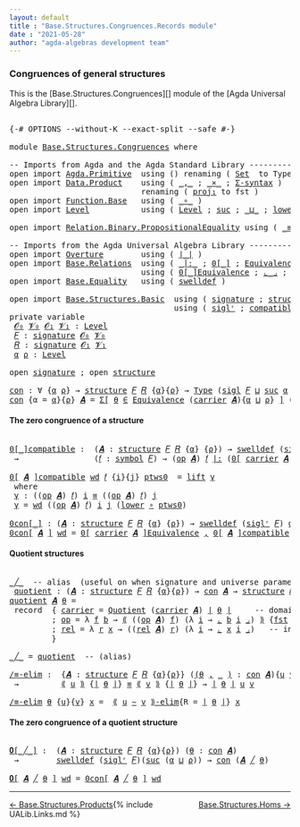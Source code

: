 ```yaml
---
layout: default
title : "Base.Structures.Congruences.Records module"
date : "2021-05-28"
author: "agda-algebras development team"
---
```


### <a id="congruences-of-general-structures">Congruences of general structures</a>

This is the [Base.Structures.Congruences][] module of the [Agda Universal Algebra Library][].

<pre class="Agda">

<a id="334" class="Symbol">{-#</a> <a id="338" class="Keyword">OPTIONS</a> <a id="346" class="Pragma">--without-K</a> <a id="358" class="Pragma">--exact-split</a> <a id="372" class="Pragma">--safe</a> <a id="379" class="Symbol">#-}</a>

<a id="384" class="Keyword">module</a> <a id="391" href="Base.Structures.Congruences.html" class="Module">Base.Structures.Congruences</a> <a id="419" class="Keyword">where</a>

<a id="426" class="Comment">-- Imports from Agda and the Agda Standard Library --------------------------------------</a>
<a id="516" class="Keyword">open</a> <a id="521" class="Keyword">import</a> <a id="528" href="Agda.Primitive.html" class="Module">Agda.Primitive</a>  <a id="544" class="Keyword">using</a> <a id="550" class="Symbol">()</a> <a id="553" class="Keyword">renaming</a> <a id="562" class="Symbol">(</a> <a id="564" href="Agda.Primitive.html#326" class="Primitive">Set</a>  <a id="569" class="Symbol">to</a> <a id="572" class="Primitive">Type</a> <a id="577" class="Symbol">)</a>
<a id="579" class="Keyword">open</a> <a id="584" class="Keyword">import</a> <a id="591" href="Data.Product.html" class="Module">Data.Product</a>    <a id="607" class="Keyword">using</a> <a id="613" class="Symbol">(</a> <a id="615" href="Agda.Builtin.Sigma.html#236" class="InductiveConstructor Operator">_,_</a> <a id="619" class="Symbol">;</a> <a id="621" href="Data.Product.html#1167" class="Function Operator">_×_</a> <a id="625" class="Symbol">;</a> <a id="627" href="Data.Product.html#916" class="Function">Σ-syntax</a> <a id="636" class="Symbol">)</a>
                            <a id="666" class="Keyword">renaming</a> <a id="675" class="Symbol">(</a> <a id="677" href="Agda.Builtin.Sigma.html#252" class="Field">proj₁</a> <a id="683" class="Symbol">to</a> <a id="686" class="Field">fst</a> <a id="690" class="Symbol">)</a>
<a id="692" class="Keyword">open</a> <a id="697" class="Keyword">import</a> <a id="704" href="Function.Base.html" class="Module">Function.Base</a>   <a id="720" class="Keyword">using</a> <a id="726" class="Symbol">(</a> <a id="728" href="Function.Base.html#1031" class="Function Operator">_∘_</a> <a id="732" class="Symbol">)</a>
<a id="734" class="Keyword">open</a> <a id="739" class="Keyword">import</a> <a id="746" href="Level.html" class="Module">Level</a>           <a id="762" class="Keyword">using</a> <a id="768" class="Symbol">(</a> <a id="770" href="Agda.Primitive.html#597" class="Postulate">Level</a> <a id="776" class="Symbol">;</a> <a id="778" href="Agda.Primitive.html#780" class="Primitive">suc</a> <a id="782" class="Symbol">;</a> <a id="784" href="Agda.Primitive.html#810" class="Primitive Operator">_⊔_</a> <a id="788" class="Symbol">;</a> <a id="790" href="Level.html#470" class="Field">lower</a> <a id="796" class="Symbol">;</a> <a id="798" href="Level.html#457" class="InductiveConstructor">lift</a> <a id="803" class="Symbol">)</a>

<a id="806" class="Keyword">open</a> <a id="811" class="Keyword">import</a> <a id="818" href="Relation.Binary.PropositionalEquality.html" class="Module">Relation.Binary.PropositionalEquality</a> <a id="856" class="Keyword">using</a> <a id="862" class="Symbol">(</a> <a id="864" href="Agda.Builtin.Equality.html#151" class="Datatype Operator">_≡_</a> <a id="868" class="Symbol">)</a>

<a id="871" class="Comment">-- Imports from the Agda Universal Algebra Library --------------------------------------</a>
<a id="961" class="Keyword">open</a> <a id="966" class="Keyword">import</a> <a id="973" href="Overture.html" class="Module">Overture</a>        <a id="989" class="Keyword">using</a> <a id="995" class="Symbol">(</a> <a id="997" href="Overture.Basic.html#4326" class="Function Operator">∣_∣</a> <a id="1001" class="Symbol">)</a>
<a id="1003" class="Keyword">open</a> <a id="1008" class="Keyword">import</a> <a id="1015" href="Base.Relations.html" class="Module">Base.Relations</a>  <a id="1031" class="Keyword">using</a> <a id="1037" class="Symbol">(</a> <a id="1039" href="Base.Relations.Discrete.html#6749" class="Function Operator">_|:_</a> <a id="1044" class="Symbol">;</a> <a id="1046" href="Base.Relations.Discrete.html#5235" class="Function Operator">0[_]</a> <a id="1051" class="Symbol">;</a> <a id="1053" href="Base.Relations.Quotients.html#1821" class="Function">Equivalence</a> <a id="1065" class="Symbol">;</a> <a id="1067" href="Base.Relations.Quotients.html#5086" class="Function">Quotient</a> <a id="1076" class="Symbol">;</a> <a id="1078" href="Base.Relations.Quotients.html#5437" class="Function Operator">⟪_⟫</a> <a id="1082" class="Symbol">)</a>
                            <a id="1112" class="Keyword">using</a> <a id="1118" class="Symbol">(</a> <a id="1120" href="Base.Relations.Quotients.html#7164" class="Function Operator">0[_]Equivalence</a> <a id="1136" class="Symbol">;</a> <a id="1138" href="Base.Relations.Quotients.html#5628" class="Function Operator">⌞_⌟</a> <a id="1142" class="Symbol">;</a> <a id="1144" href="Base.Relations.Quotients.html#7290" class="Function Operator">⟪_∼_⟫-elim</a> <a id="1155" class="Symbol">;</a> <a id="1157" href="Base.Relations.Quotients.html#5210" class="Function Operator">_/_</a> <a id="1161" class="Symbol">)</a>
<a id="1163" class="Keyword">open</a> <a id="1168" class="Keyword">import</a> <a id="1175" href="Base.Equality.html" class="Module">Base.Equality</a>   <a id="1191" class="Keyword">using</a> <a id="1197" class="Symbol">(</a> <a id="1199" href="Base.Equality.Welldefined.html#2509" class="Function">swelldef</a> <a id="1208" class="Symbol">)</a>

<a id="1211" class="Keyword">open</a> <a id="1216" class="Keyword">import</a> <a id="1223" href="Base.Structures.Basic.html" class="Module">Base.Structures.Basic</a>  <a id="1246" class="Keyword">using</a> <a id="1252" class="Symbol">(</a> <a id="1254" href="Base.Structures.Basic.html#1233" class="Record">signature</a> <a id="1264" class="Symbol">;</a> <a id="1266" href="Base.Structures.Basic.html#1566" class="Record">structure</a> <a id="1276" class="Symbol">;</a> <a id="1278" href="Base.Structures.Basic.html#1468" class="Function">sigl</a> <a id="1283" class="Symbol">)</a>
                                   <a id="1320" class="Keyword">using</a> <a id="1326" class="Symbol">(</a> <a id="1328" href="Base.Structures.Basic.html#1402" class="Function">siglʳ</a> <a id="1334" class="Symbol">;</a> <a id="1336" href="Base.Structures.Basic.html#2324" class="Function">compatible</a> <a id="1347" class="Symbol">)</a>
<a id="1349" class="Keyword">private</a> <a id="1357" class="Keyword">variable</a>
 <a id="1367" href="Base.Structures.Congruences.html#1367" class="Generalizable">𝓞₀</a> <a id="1370" href="Base.Structures.Congruences.html#1370" class="Generalizable">𝓥₀</a> <a id="1373" href="Base.Structures.Congruences.html#1373" class="Generalizable">𝓞₁</a> <a id="1376" href="Base.Structures.Congruences.html#1376" class="Generalizable">𝓥₁</a> <a id="1379" class="Symbol">:</a> <a id="1381" href="Agda.Primitive.html#597" class="Postulate">Level</a>
 <a id="1388" href="Base.Structures.Congruences.html#1388" class="Generalizable">𝐹</a> <a id="1390" class="Symbol">:</a> <a id="1392" href="Base.Structures.Basic.html#1233" class="Record">signature</a> <a id="1402" href="Base.Structures.Congruences.html#1367" class="Generalizable">𝓞₀</a> <a id="1405" href="Base.Structures.Congruences.html#1370" class="Generalizable">𝓥₀</a>
 <a id="1409" href="Base.Structures.Congruences.html#1409" class="Generalizable">𝑅</a> <a id="1411" class="Symbol">:</a> <a id="1413" href="Base.Structures.Basic.html#1233" class="Record">signature</a> <a id="1423" href="Base.Structures.Congruences.html#1373" class="Generalizable">𝓞₁</a> <a id="1426" href="Base.Structures.Congruences.html#1376" class="Generalizable">𝓥₁</a>
 <a id="1430" href="Base.Structures.Congruences.html#1430" class="Generalizable">α</a> <a id="1432" href="Base.Structures.Congruences.html#1432" class="Generalizable">ρ</a> <a id="1434" class="Symbol">:</a> <a id="1436" href="Agda.Primitive.html#597" class="Postulate">Level</a>

<a id="1443" class="Keyword">open</a> <a id="1448" href="Base.Structures.Basic.html#1233" class="Module">signature</a> <a id="1458" class="Symbol">;</a> <a id="1460" class="Keyword">open</a> <a id="1465" href="Base.Structures.Basic.html#1566" class="Module">structure</a>

<a id="con"></a><a id="1476" href="Base.Structures.Congruences.html#1476" class="Function">con</a> <a id="1480" class="Symbol">:</a> <a id="1482" class="Symbol">∀</a> <a id="1484" class="Symbol">{</a><a id="1485" href="Base.Structures.Congruences.html#1485" class="Bound">α</a> <a id="1487" href="Base.Structures.Congruences.html#1487" class="Bound">ρ</a><a id="1488" class="Symbol">}</a> <a id="1490" class="Symbol">→</a> <a id="1492" href="Base.Structures.Basic.html#1566" class="Record">structure</a> <a id="1502" href="Base.Structures.Congruences.html#1388" class="Generalizable">𝐹</a> <a id="1504" href="Base.Structures.Congruences.html#1409" class="Generalizable">𝑅</a> <a id="1506" class="Symbol">{</a><a id="1507" href="Base.Structures.Congruences.html#1485" class="Bound">α</a><a id="1508" class="Symbol">}{</a><a id="1510" href="Base.Structures.Congruences.html#1487" class="Bound">ρ</a><a id="1511" class="Symbol">}</a> <a id="1513" class="Symbol">→</a> <a id="1515" href="Base.Structures.Congruences.html#572" class="Primitive">Type</a> <a id="1520" class="Symbol">(</a><a id="1521" href="Base.Structures.Basic.html#1468" class="Function">sigl</a> <a id="1526" href="Base.Structures.Congruences.html#1388" class="Generalizable">𝐹</a> <a id="1528" href="Agda.Primitive.html#810" class="Primitive Operator">⊔</a> <a id="1530" href="Agda.Primitive.html#780" class="Primitive">suc</a> <a id="1534" href="Base.Structures.Congruences.html#1485" class="Bound">α</a> <a id="1536" href="Agda.Primitive.html#810" class="Primitive Operator">⊔</a> <a id="1538" href="Agda.Primitive.html#780" class="Primitive">suc</a> <a id="1542" href="Base.Structures.Congruences.html#1487" class="Bound">ρ</a><a id="1543" class="Symbol">)</a>
<a id="1545" href="Base.Structures.Congruences.html#1476" class="Function">con</a> <a id="1549" class="Symbol">{</a><a id="1550" class="Argument">α</a> <a id="1552" class="Symbol">=</a> <a id="1554" href="Base.Structures.Congruences.html#1554" class="Bound">α</a><a id="1555" class="Symbol">}{</a><a id="1557" href="Base.Structures.Congruences.html#1557" class="Bound">ρ</a><a id="1558" class="Symbol">}</a> <a id="1560" href="Base.Structures.Congruences.html#1560" class="Bound">𝑨</a> <a id="1562" class="Symbol">=</a> <a id="1564" href="Data.Product.html#916" class="Function">Σ[</a> <a id="1567" href="Base.Structures.Congruences.html#1567" class="Bound">θ</a> <a id="1569" href="Data.Product.html#916" class="Function">∈</a> <a id="1571" href="Base.Relations.Quotients.html#1821" class="Function">Equivalence</a> <a id="1583" class="Symbol">(</a><a id="1584" href="Base.Structures.Basic.html#1730" class="Field">carrier</a> <a id="1592" href="Base.Structures.Congruences.html#1560" class="Bound">𝑨</a><a id="1593" class="Symbol">){</a><a id="1595" href="Base.Structures.Congruences.html#1554" class="Bound">α</a> <a id="1597" href="Agda.Primitive.html#810" class="Primitive Operator">⊔</a> <a id="1599" href="Base.Structures.Congruences.html#1557" class="Bound">ρ</a><a id="1600" class="Symbol">}</a> <a id="1602" href="Data.Product.html#916" class="Function">]</a> <a id="1604" class="Symbol">(</a><a id="1605" href="Base.Structures.Basic.html#2324" class="Function">compatible</a> <a id="1616" href="Base.Structures.Congruences.html#1560" class="Bound">𝑨</a> <a id="1618" href="Overture.Basic.html#4326" class="Function Operator">∣</a> <a id="1620" href="Base.Structures.Congruences.html#1567" class="Bound">θ</a> <a id="1622" href="Overture.Basic.html#4326" class="Function Operator">∣</a><a id="1623" class="Symbol">)</a>
</pre>


#### <a id="the-zero-congruence-of-a-structure">The zero congruence of a structure</a>

<pre class="Agda">

<a id="0[_]compatible"></a><a id="1740" href="Base.Structures.Congruences.html#1740" class="Function Operator">0[_]compatible</a> <a id="1755" class="Symbol">:</a>  <a id="1758" class="Symbol">(</a><a id="1759" href="Base.Structures.Congruences.html#1759" class="Bound">𝑨</a> <a id="1761" class="Symbol">:</a> <a id="1763" href="Base.Structures.Basic.html#1566" class="Record">structure</a> <a id="1773" href="Base.Structures.Congruences.html#1388" class="Generalizable">𝐹</a> <a id="1775" href="Base.Structures.Congruences.html#1409" class="Generalizable">𝑅</a> <a id="1777" class="Symbol">{</a><a id="1778" href="Base.Structures.Congruences.html#1430" class="Generalizable">α</a><a id="1779" class="Symbol">}</a> <a id="1781" class="Symbol">{</a><a id="1782" href="Base.Structures.Congruences.html#1432" class="Generalizable">ρ</a><a id="1783" class="Symbol">})</a> <a id="1786" class="Symbol">→</a> <a id="1788" href="Base.Equality.Welldefined.html#2509" class="Function">swelldef</a> <a id="1797" class="Symbol">(</a><a id="1798" href="Base.Structures.Basic.html#1402" class="Function">siglʳ</a> <a id="1804" href="Base.Structures.Congruences.html#1388" class="Generalizable">𝐹</a><a id="1805" class="Symbol">)</a> <a id="1807" href="Base.Structures.Congruences.html#1430" class="Generalizable">α</a>
 <a id="1810" class="Symbol">→</a>                <a id="1827" class="Symbol">(</a><a id="1828" href="Base.Structures.Congruences.html#1828" class="Bound">𝑓</a> <a id="1830" class="Symbol">:</a> <a id="1832" href="Base.Structures.Basic.html#1293" class="Field">symbol</a> <a id="1839" href="Base.Structures.Congruences.html#1388" class="Generalizable">𝐹</a><a id="1840" class="Symbol">)</a> <a id="1842" class="Symbol">→</a> <a id="1844" class="Symbol">(</a><a id="1845" href="Base.Structures.Basic.html#1749" class="Field">op</a> <a id="1848" href="Base.Structures.Congruences.html#1759" class="Bound">𝑨</a><a id="1849" class="Symbol">)</a> <a id="1851" href="Base.Structures.Congruences.html#1828" class="Bound">𝑓</a> <a id="1853" href="Base.Relations.Discrete.html#6749" class="Function Operator">|:</a> <a id="1856" class="Symbol">(</a><a id="1857" href="Base.Relations.Discrete.html#5235" class="Function Operator">0[</a> <a id="1860" href="Base.Structures.Basic.html#1730" class="Field">carrier</a> <a id="1868" href="Base.Structures.Congruences.html#1759" class="Bound">𝑨</a> <a id="1870" href="Base.Relations.Discrete.html#5235" class="Function Operator">]</a> <a id="1872" class="Symbol">{</a><a id="1873" href="Base.Structures.Congruences.html#1432" class="Generalizable">ρ</a><a id="1874" class="Symbol">})</a>

<a id="1878" href="Base.Structures.Congruences.html#1740" class="Function Operator">0[</a> <a id="1881" href="Base.Structures.Congruences.html#1881" class="Bound">𝑨</a> <a id="1883" href="Base.Structures.Congruences.html#1740" class="Function Operator">]compatible</a> <a id="1895" href="Base.Structures.Congruences.html#1895" class="Bound">wd</a> <a id="1898" href="Base.Structures.Congruences.html#1898" class="Bound">𝑓</a> <a id="1900" class="Symbol">{</a><a id="1901" href="Base.Structures.Congruences.html#1901" class="Bound">i</a><a id="1902" class="Symbol">}{</a><a id="1904" href="Base.Structures.Congruences.html#1904" class="Bound">j</a><a id="1905" class="Symbol">}</a> <a id="1907" href="Base.Structures.Congruences.html#1907" class="Bound">ptws0</a>  <a id="1914" class="Symbol">=</a> <a id="1916" href="Level.html#457" class="InductiveConstructor">lift</a> <a id="1921" href="Base.Structures.Congruences.html#1931" class="Function">γ</a>
 <a id="1924" class="Keyword">where</a>
 <a id="1931" href="Base.Structures.Congruences.html#1931" class="Function">γ</a> <a id="1933" class="Symbol">:</a> <a id="1935" class="Symbol">((</a><a id="1937" href="Base.Structures.Basic.html#1749" class="Field">op</a> <a id="1940" href="Base.Structures.Congruences.html#1881" class="Bound">𝑨</a><a id="1941" class="Symbol">)</a> <a id="1943" href="Base.Structures.Congruences.html#1898" class="Bound">𝑓</a><a id="1944" class="Symbol">)</a> <a id="1946" href="Base.Structures.Congruences.html#1901" class="Bound">i</a> <a id="1948" href="Agda.Builtin.Equality.html#151" class="Datatype Operator">≡</a> <a id="1950" class="Symbol">((</a><a id="1952" href="Base.Structures.Basic.html#1749" class="Field">op</a> <a id="1955" href="Base.Structures.Congruences.html#1881" class="Bound">𝑨</a><a id="1956" class="Symbol">)</a> <a id="1958" href="Base.Structures.Congruences.html#1898" class="Bound">𝑓</a><a id="1959" class="Symbol">)</a> <a id="1961" href="Base.Structures.Congruences.html#1904" class="Bound">j</a>
 <a id="1964" href="Base.Structures.Congruences.html#1931" class="Function">γ</a> <a id="1966" class="Symbol">=</a> <a id="1968" href="Base.Structures.Congruences.html#1895" class="Bound">wd</a> <a id="1971" class="Symbol">((</a><a id="1973" href="Base.Structures.Basic.html#1749" class="Field">op</a> <a id="1976" href="Base.Structures.Congruences.html#1881" class="Bound">𝑨</a><a id="1977" class="Symbol">)</a> <a id="1979" href="Base.Structures.Congruences.html#1898" class="Bound">𝑓</a><a id="1980" class="Symbol">)</a> <a id="1982" href="Base.Structures.Congruences.html#1901" class="Bound">i</a> <a id="1984" href="Base.Structures.Congruences.html#1904" class="Bound">j</a> <a id="1986" class="Symbol">(</a><a id="1987" href="Level.html#470" class="Field">lower</a> <a id="1993" href="Function.Base.html#1031" class="Function Operator">∘</a> <a id="1995" href="Base.Structures.Congruences.html#1907" class="Bound">ptws0</a><a id="2000" class="Symbol">)</a>

<a id="0con[_]"></a><a id="2003" href="Base.Structures.Congruences.html#2003" class="Function Operator">0con[_]</a> <a id="2011" class="Symbol">:</a> <a id="2013" class="Symbol">(</a><a id="2014" href="Base.Structures.Congruences.html#2014" class="Bound">𝑨</a> <a id="2016" class="Symbol">:</a> <a id="2018" href="Base.Structures.Basic.html#1566" class="Record">structure</a> <a id="2028" href="Base.Structures.Congruences.html#1388" class="Generalizable">𝐹</a> <a id="2030" href="Base.Structures.Congruences.html#1409" class="Generalizable">𝑅</a> <a id="2032" class="Symbol">{</a><a id="2033" href="Base.Structures.Congruences.html#1430" class="Generalizable">α</a><a id="2034" class="Symbol">}</a> <a id="2036" class="Symbol">{</a><a id="2037" href="Base.Structures.Congruences.html#1432" class="Generalizable">ρ</a><a id="2038" class="Symbol">})</a> <a id="2041" class="Symbol">→</a> <a id="2043" href="Base.Equality.Welldefined.html#2509" class="Function">swelldef</a> <a id="2052" class="Symbol">(</a><a id="2053" href="Base.Structures.Basic.html#1402" class="Function">siglʳ</a> <a id="2059" href="Base.Structures.Congruences.html#1388" class="Generalizable">𝐹</a><a id="2060" class="Symbol">)</a> <a id="2062" href="Base.Structures.Congruences.html#1430" class="Generalizable">α</a> <a id="2064" class="Symbol">→</a> <a id="2066" href="Base.Structures.Congruences.html#1476" class="Function">con</a> <a id="2070" href="Base.Structures.Congruences.html#2014" class="Bound">𝑨</a>
<a id="2072" href="Base.Structures.Congruences.html#2003" class="Function Operator">0con[</a> <a id="2078" href="Base.Structures.Congruences.html#2078" class="Bound">𝑨</a> <a id="2080" href="Base.Structures.Congruences.html#2003" class="Function Operator">]</a> <a id="2082" href="Base.Structures.Congruences.html#2082" class="Bound">wd</a> <a id="2085" class="Symbol">=</a> <a id="2087" href="Base.Relations.Quotients.html#7164" class="Function Operator">0[</a> <a id="2090" href="Base.Structures.Basic.html#1730" class="Field">carrier</a> <a id="2098" href="Base.Structures.Congruences.html#2078" class="Bound">𝑨</a> <a id="2100" href="Base.Relations.Quotients.html#7164" class="Function Operator">]Equivalence</a> <a id="2113" href="Agda.Builtin.Sigma.html#236" class="InductiveConstructor Operator">,</a> <a id="2115" href="Base.Structures.Congruences.html#1740" class="Function Operator">0[</a> <a id="2118" href="Base.Structures.Congruences.html#2078" class="Bound">𝑨</a> <a id="2120" href="Base.Structures.Congruences.html#1740" class="Function Operator">]compatible</a> <a id="2132" href="Base.Structures.Congruences.html#2082" class="Bound">wd</a>
</pre>

#### <a id="quotient-structures">Quotient structures</a>

<pre class="Agda">

<a id="_╱_"></a><a id="2219" href="Base.Structures.Congruences.html#2219" class="Function Operator">_╱_</a>  <a id="2224" class="Comment">-- alias  (useful on when signature and universe parameters can be inferred)</a>
 <a id="quotient"></a><a id="2302" href="Base.Structures.Congruences.html#2302" class="Function">quotient</a> <a id="2311" class="Symbol">:</a> <a id="2313" class="Symbol">(</a><a id="2314" href="Base.Structures.Congruences.html#2314" class="Bound">𝑨</a> <a id="2316" class="Symbol">:</a> <a id="2318" href="Base.Structures.Basic.html#1566" class="Record">structure</a> <a id="2328" href="Base.Structures.Congruences.html#1388" class="Generalizable">𝐹</a> <a id="2330" href="Base.Structures.Congruences.html#1409" class="Generalizable">𝑅</a> <a id="2332" class="Symbol">{</a><a id="2333" href="Base.Structures.Congruences.html#1430" class="Generalizable">α</a><a id="2334" class="Symbol">}{</a><a id="2336" href="Base.Structures.Congruences.html#1432" class="Generalizable">ρ</a><a id="2337" class="Symbol">})</a> <a id="2340" class="Symbol">→</a> <a id="2342" href="Base.Structures.Congruences.html#1476" class="Function">con</a> <a id="2346" href="Base.Structures.Congruences.html#2314" class="Bound">𝑨</a> <a id="2348" class="Symbol">→</a> <a id="2350" href="Base.Structures.Basic.html#1566" class="Record">structure</a> <a id="2360" href="Base.Structures.Congruences.html#1388" class="Generalizable">𝐹</a> <a id="2362" href="Base.Structures.Congruences.html#1409" class="Generalizable">𝑅</a>
<a id="2364" href="Base.Structures.Congruences.html#2302" class="Function">quotient</a> <a id="2373" href="Base.Structures.Congruences.html#2373" class="Bound">𝑨</a> <a id="2375" href="Base.Structures.Congruences.html#2375" class="Bound">θ</a> <a id="2377" class="Symbol">=</a>
 <a id="2380" class="Keyword">record</a>  <a id="2388" class="Symbol">{</a> <a id="2390" href="Base.Structures.Basic.html#1730" class="Field">carrier</a> <a id="2398" class="Symbol">=</a> <a id="2400" href="Base.Relations.Quotients.html#5086" class="Function">Quotient</a> <a id="2409" class="Symbol">(</a><a id="2410" href="Base.Structures.Basic.html#1730" class="Field">carrier</a> <a id="2418" href="Base.Structures.Congruences.html#2373" class="Bound">𝑨</a><a id="2419" class="Symbol">)</a> <a id="2421" href="Overture.Basic.html#4326" class="Function Operator">∣</a> <a id="2423" href="Base.Structures.Congruences.html#2375" class="Bound">θ</a> <a id="2425" href="Overture.Basic.html#4326" class="Function Operator">∣</a>     <a id="2431" class="Comment">-- domain of quotient structure</a>
         <a id="2472" class="Symbol">;</a> <a id="2474" href="Base.Structures.Basic.html#1749" class="Field">op</a> <a id="2477" class="Symbol">=</a> <a id="2479" class="Symbol">λ</a> <a id="2481" href="Base.Structures.Congruences.html#2481" class="Bound">f</a> <a id="2483" href="Base.Structures.Congruences.html#2483" class="Bound">b</a> <a id="2485" class="Symbol">→</a> <a id="2487" href="Base.Relations.Quotients.html#5437" class="Function Operator">⟪</a> <a id="2489" class="Symbol">((</a><a id="2491" href="Base.Structures.Basic.html#1749" class="Field">op</a> <a id="2494" href="Base.Structures.Congruences.html#2373" class="Bound">𝑨</a><a id="2495" class="Symbol">)</a> <a id="2497" href="Base.Structures.Congruences.html#2481" class="Bound">f</a><a id="2498" class="Symbol">)</a> <a id="2500" class="Symbol">(λ</a> <a id="2503" href="Base.Structures.Congruences.html#2503" class="Bound">i</a> <a id="2505" class="Symbol">→</a> <a id="2507" href="Base.Relations.Quotients.html#5628" class="Function Operator">⌞</a> <a id="2509" href="Base.Structures.Congruences.html#2483" class="Bound">b</a> <a id="2511" href="Base.Structures.Congruences.html#2503" class="Bound">i</a> <a id="2513" href="Base.Relations.Quotients.html#5628" class="Function Operator">⌟</a><a id="2514" class="Symbol">)</a> <a id="2516" href="Base.Relations.Quotients.html#5437" class="Function Operator">⟫</a> <a id="2518" class="Symbol">{</a><a id="2519" href="Base.Structures.Congruences.html#686" class="Field">fst</a> <a id="2523" href="Overture.Basic.html#4326" class="Function Operator">∣</a> <a id="2525" href="Base.Structures.Congruences.html#2375" class="Bound">θ</a> <a id="2527" href="Overture.Basic.html#4326" class="Function Operator">∣</a><a id="2528" class="Symbol">}</a> <a id="2530" class="Comment">-- interp of operations</a>
         <a id="2563" class="Symbol">;</a> <a id="2565" href="Base.Structures.Basic.html#1833" class="Field">rel</a> <a id="2569" class="Symbol">=</a> <a id="2571" class="Symbol">λ</a> <a id="2573" href="Base.Structures.Congruences.html#2573" class="Bound">r</a> <a id="2575" href="Base.Structures.Congruences.html#2575" class="Bound">x</a> <a id="2577" class="Symbol">→</a> <a id="2579" class="Symbol">((</a><a id="2581" href="Base.Structures.Basic.html#1833" class="Field">rel</a> <a id="2585" href="Base.Structures.Congruences.html#2373" class="Bound">𝑨</a><a id="2586" class="Symbol">)</a> <a id="2588" href="Base.Structures.Congruences.html#2573" class="Bound">r</a><a id="2589" class="Symbol">)</a> <a id="2591" class="Symbol">(λ</a> <a id="2594" href="Base.Structures.Congruences.html#2594" class="Bound">i</a> <a id="2596" class="Symbol">→</a> <a id="2598" href="Base.Relations.Quotients.html#5628" class="Function Operator">⌞</a> <a id="2600" href="Base.Structures.Congruences.html#2575" class="Bound">x</a> <a id="2602" href="Base.Structures.Congruences.html#2594" class="Bound">i</a> <a id="2604" href="Base.Relations.Quotients.html#5628" class="Function Operator">⌟</a><a id="2605" class="Symbol">)</a>   <a id="2609" class="Comment">-- interpretation of relations</a>
         <a id="2649" class="Symbol">}</a>

<a id="2652" href="Base.Structures.Congruences.html#2219" class="Function Operator">_╱_</a> <a id="2656" class="Symbol">=</a> <a id="2658" href="Base.Structures.Congruences.html#2302" class="Function">quotient</a>  <a id="2668" class="Comment">-- (alias)</a>

<a id="/≡-elim"></a><a id="2680" href="Base.Structures.Congruences.html#2680" class="Function">/≡-elim</a> <a id="2688" class="Symbol">:</a>  <a id="2691" class="Symbol">{</a><a id="2692" href="Base.Structures.Congruences.html#2692" class="Bound">𝑨</a> <a id="2694" class="Symbol">:</a> <a id="2696" href="Base.Structures.Basic.html#1566" class="Record">structure</a> <a id="2706" href="Base.Structures.Congruences.html#1388" class="Generalizable">𝐹</a> <a id="2708" href="Base.Structures.Congruences.html#1409" class="Generalizable">𝑅</a> <a id="2710" class="Symbol">{</a><a id="2711" href="Base.Structures.Congruences.html#1430" class="Generalizable">α</a><a id="2712" class="Symbol">}{</a><a id="2714" href="Base.Structures.Congruences.html#1432" class="Generalizable">ρ</a><a id="2715" class="Symbol">}}</a> <a id="2718" class="Symbol">(</a><a id="2719" href="Base.Structures.Congruences.html#2719" class="Bound">(</a><a id="2720" href="Base.Structures.Congruences.html#2720" class="Bound">θ</a> <a id="2722" href="Agda.Builtin.Sigma.html#236" class="InductiveConstructor Operator">,</a> <a id="2724" href="Base.Structures.Congruences.html#2719" class="Bound">_</a> <a id="2726" href="Base.Structures.Congruences.html#2719" class="Bound">)</a> <a id="2728" class="Symbol">:</a> <a id="2730" href="Base.Structures.Congruences.html#1476" class="Function">con</a> <a id="2734" href="Base.Structures.Congruences.html#2692" class="Bound">𝑨</a><a id="2735" class="Symbol">){</a><a id="2737" href="Base.Structures.Congruences.html#2737" class="Bound">u</a> <a id="2739" href="Base.Structures.Congruences.html#2739" class="Bound">v</a> <a id="2741" class="Symbol">:</a> <a id="2743" href="Base.Structures.Basic.html#1730" class="Field">carrier</a> <a id="2751" href="Base.Structures.Congruences.html#2692" class="Bound">𝑨</a><a id="2752" class="Symbol">}</a>
 <a id="2755" class="Symbol">→</a>         <a id="2765" href="Base.Relations.Quotients.html#5437" class="Function Operator">⟪</a> <a id="2767" href="Base.Structures.Congruences.html#2737" class="Bound">u</a> <a id="2769" href="Base.Relations.Quotients.html#5437" class="Function Operator">⟫</a> <a id="2771" class="Symbol">{</a><a id="2772" href="Overture.Basic.html#4326" class="Function Operator">∣</a> <a id="2774" href="Base.Structures.Congruences.html#2720" class="Bound">θ</a> <a id="2776" href="Overture.Basic.html#4326" class="Function Operator">∣</a><a id="2777" class="Symbol">}</a> <a id="2779" href="Agda.Builtin.Equality.html#151" class="Datatype Operator">≡</a> <a id="2781" href="Base.Relations.Quotients.html#5437" class="Function Operator">⟪</a> <a id="2783" href="Base.Structures.Congruences.html#2739" class="Bound">v</a> <a id="2785" href="Base.Relations.Quotients.html#5437" class="Function Operator">⟫</a> <a id="2787" class="Symbol">{</a><a id="2788" href="Overture.Basic.html#4326" class="Function Operator">∣</a> <a id="2790" href="Base.Structures.Congruences.html#2720" class="Bound">θ</a> <a id="2792" href="Overture.Basic.html#4326" class="Function Operator">∣</a><a id="2793" class="Symbol">}</a> <a id="2795" class="Symbol">→</a> <a id="2797" href="Overture.Basic.html#4326" class="Function Operator">∣</a> <a id="2799" href="Base.Structures.Congruences.html#2720" class="Bound">θ</a> <a id="2801" href="Overture.Basic.html#4326" class="Function Operator">∣</a> <a id="2803" href="Base.Structures.Congruences.html#2737" class="Bound">u</a> <a id="2805" href="Base.Structures.Congruences.html#2739" class="Bound">v</a>

<a id="2808" href="Base.Structures.Congruences.html#2680" class="Function">/≡-elim</a> <a id="2816" href="Base.Structures.Congruences.html#2816" class="Bound">θ</a> <a id="2818" class="Symbol">{</a><a id="2819" href="Base.Structures.Congruences.html#2819" class="Bound">u</a><a id="2820" class="Symbol">}{</a><a id="2822" href="Base.Structures.Congruences.html#2822" class="Bound">v</a><a id="2823" class="Symbol">}</a> <a id="2825" href="Base.Structures.Congruences.html#2825" class="Bound">x</a> <a id="2827" class="Symbol">=</a>  <a id="2830" href="Base.Relations.Quotients.html#7290" class="Function Operator">⟪</a> <a id="2832" href="Base.Structures.Congruences.html#2819" class="Bound">u</a> <a id="2834" href="Base.Relations.Quotients.html#7290" class="Function Operator">∼</a> <a id="2836" href="Base.Structures.Congruences.html#2822" class="Bound">v</a> <a id="2838" href="Base.Relations.Quotients.html#7290" class="Function Operator">⟫-elim</a><a id="2844" class="Symbol">{</a><a id="2845" class="Argument">R</a> <a id="2847" class="Symbol">=</a> <a id="2849" href="Overture.Basic.html#4326" class="Function Operator">∣</a> <a id="2851" href="Base.Structures.Congruences.html#2816" class="Bound">θ</a> <a id="2853" href="Overture.Basic.html#4326" class="Function Operator">∣</a><a id="2854" class="Symbol">}</a> <a id="2856" href="Base.Structures.Congruences.html#2825" class="Bound">x</a>
</pre>

#### <a id="the-zero-congruence-of-a-quotient-structure">The zero congruence of a quotient structure</a>

<pre class="Agda">

<a id="𝟎[_╱_]"></a><a id="2990" href="Base.Structures.Congruences.html#2990" class="Function Operator">𝟎[_╱_]</a> <a id="2997" class="Symbol">:</a>  <a id="3000" class="Symbol">(</a><a id="3001" href="Base.Structures.Congruences.html#3001" class="Bound">𝑨</a> <a id="3003" class="Symbol">:</a> <a id="3005" href="Base.Structures.Basic.html#1566" class="Record">structure</a> <a id="3015" href="Base.Structures.Congruences.html#1388" class="Generalizable">𝐹</a> <a id="3017" href="Base.Structures.Congruences.html#1409" class="Generalizable">𝑅</a> <a id="3019" class="Symbol">{</a><a id="3020" href="Base.Structures.Congruences.html#1430" class="Generalizable">α</a><a id="3021" class="Symbol">}{</a><a id="3023" href="Base.Structures.Congruences.html#1432" class="Generalizable">ρ</a><a id="3024" class="Symbol">})</a> <a id="3027" class="Symbol">(</a><a id="3028" href="Base.Structures.Congruences.html#3028" class="Bound">θ</a> <a id="3030" class="Symbol">:</a> <a id="3032" href="Base.Structures.Congruences.html#1476" class="Function">con</a> <a id="3036" href="Base.Structures.Congruences.html#3001" class="Bound">𝑨</a><a id="3037" class="Symbol">)</a>
 <a id="3040" class="Symbol">→</a>        <a id="3049" href="Base.Equality.Welldefined.html#2509" class="Function">swelldef</a> <a id="3058" class="Symbol">(</a><a id="3059" href="Base.Structures.Basic.html#1402" class="Function">siglʳ</a> <a id="3065" href="Base.Structures.Congruences.html#1388" class="Generalizable">𝐹</a><a id="3066" class="Symbol">)(</a><a id="3068" href="Agda.Primitive.html#780" class="Primitive">suc</a> <a id="3072" class="Symbol">(</a><a id="3073" href="Base.Structures.Congruences.html#1430" class="Generalizable">α</a> <a id="3075" href="Agda.Primitive.html#810" class="Primitive Operator">⊔</a> <a id="3077" href="Base.Structures.Congruences.html#1432" class="Generalizable">ρ</a><a id="3078" class="Symbol">))</a> <a id="3081" class="Symbol">→</a> <a id="3083" href="Base.Structures.Congruences.html#1476" class="Function">con</a> <a id="3087" class="Symbol">(</a><a id="3088" href="Base.Structures.Congruences.html#3001" class="Bound">𝑨</a> <a id="3090" href="Base.Structures.Congruences.html#2219" class="Function Operator">╱</a> <a id="3092" href="Base.Structures.Congruences.html#3028" class="Bound">θ</a><a id="3093" class="Symbol">)</a>

<a id="3096" href="Base.Structures.Congruences.html#2990" class="Function Operator">𝟎[</a> <a id="3099" href="Base.Structures.Congruences.html#3099" class="Bound">𝑨</a> <a id="3101" href="Base.Structures.Congruences.html#2990" class="Function Operator">╱</a> <a id="3103" href="Base.Structures.Congruences.html#3103" class="Bound">θ</a> <a id="3105" href="Base.Structures.Congruences.html#2990" class="Function Operator">]</a> <a id="3107" href="Base.Structures.Congruences.html#3107" class="Bound">wd</a> <a id="3110" class="Symbol">=</a> <a id="3112" href="Base.Structures.Congruences.html#2003" class="Function Operator">0con[</a> <a id="3118" href="Base.Structures.Congruences.html#3099" class="Bound">𝑨</a> <a id="3120" href="Base.Structures.Congruences.html#2219" class="Function Operator">╱</a> <a id="3122" href="Base.Structures.Congruences.html#3103" class="Bound">θ</a> <a id="3124" href="Base.Structures.Congruences.html#2003" class="Function Operator">]</a> <a id="3126" href="Base.Structures.Congruences.html#3107" class="Bound">wd</a>
</pre>

--------------------------------

<span style="float:left;">[← Base.Structures.Products](Base.Structures.Products.html)</span>
<span style="float:right;">[Base.Structures.Homs →](Base.Structures.Homs.html)</span>

{% include UALib.Links.md %}
